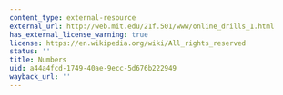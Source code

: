 ```yaml
---
content_type: external-resource
external_url: http://web.mit.edu/21f.501/www/online_drills_1.html
has_external_license_warning: true
license: https://en.wikipedia.org/wiki/All_rights_reserved
status: ''
title: Numbers
uid: a44a4fcd-1749-40ae-9ecc-5d676b222949
wayback_url: ''
---
```

